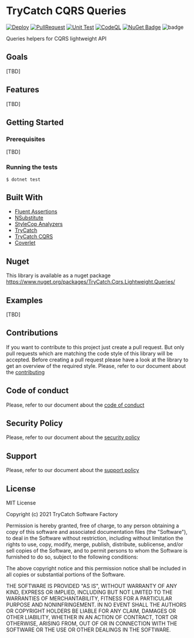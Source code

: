 # TryCatch CQRS Queries

[![Deploy](https://github.com/TryCatch-SoftwareFactory/TryCatch.Cqrs.Queries/actions/workflows/deploy-main.yml/badge.svg)](https://github.com/TryCatch-SoftwareFactory/TryCatch.Cqrs.Queries/actions/workflows/deploy-main.yml)
[![PullRequest](https://github.com/TryCatch-SoftwareFactory/TryCatch.Cqrs.Queries/actions/workflows/pull-request.yml/badge.svg)](https://github.com/TryCatch-SoftwareFactory/TryCatch.Cqrs.Queries/actions/workflows/pull-request.yml)
[![Unit Test](https://github.com/TryCatch-SoftwareFactory/TryCatch.Cqrs.Queries/actions/workflows/unit-test.yml/badge.svg)](https://github.com/TryCatch-SoftwareFactory/TryCatch.Cqrs.Queries/actions/workflows/unit-test.yml)
[![CodeQL](https://github.com/TryCatch-SoftwareFactory/TryCatch.Cqrs.Queries/actions/workflows/codeql-analysis.yml/badge.svg?branch=main)](https://github.com/TryCatch-SoftwareFactory/TryCatch.Cqrs.Queries/actions/workflows/codeql-analysis.yml)
[![NuGet Badge](https://buildstats.info/nuget/TryCatch.Cqrs.Lightweight.Queries)](https://www.nuget.org/packages/TryCatch.Cqrs.Lightweight.Queries/)
![badge](https://img.shields.io/endpoint?url=https://gist.githubusercontent.com/trycatch-github/d329d88d2223613ccf3f9ec704d707b5/raw/trycatch.cqrs.queries-code-coverage.json)


Queries helpers for CQRS lightweight API

## Goals
[TBD]

## Features
[TBD]

## Getting Started

### Prerequisites
[TBD]

### Running the tests
```shell
$ dotnet test
```

## Built With
- [Fluent Assertions](https://fluentassertions.com/)
- [NSubstitute](https://nsubstitute.github.io/)
- [StyleCop Analyzers](https://github.com/DotNetAnalyzers/StyleCopAnalyzers)
- [TryCatch](https://github.com/TryCatch-SoftwareFactory/TryCatch)
- [TryCatch CQRS](https://github.com/TryCatch-SoftwareFactory/TryCatch.Cqrs)
- [Coverlet](https://github.com/coverlet-coverage/coverlet)

## Nuget
This library is available as a nuget package https://www.nuget.org/packages/TryCatch.Cqrs.Lightweight.Queries/

## Examples
[TBD]

## Contributions
If you want to contribute to this project just create a pull request. But only pull requests which are matching the code style of this library will be accepted. Before creating a pull request please have a look at the library to get an overview of the required style. Please, refer to our document about the [contributing](CONTRIBUTING.md)

## Code of conduct
Please, refer to our document about the [code of conduct](CODE_OF_CONDUCT.md)

## Security Policy
Please, refer to our document about the [security policy](SECURITY.md)

## Support
Please, refer to our document about the [support policy](SUPPORT.md)

## License
MIT License

Copyright (c) 2021 TryCatch Software Factory

Permission is hereby granted, free of charge, to any person obtaining a copy
of this software and associated documentation files (the "Software"), to deal
in the Software without restriction, including without limitation the rights
to use, copy, modify, merge, publish, distribute, sublicense, and/or sell
copies of the Software, and to permit persons to whom the Software is
furnished to do so, subject to the following conditions:

The above copyright notice and this permission notice shall be included in all
copies or substantial portions of the Software.

THE SOFTWARE IS PROVIDED "AS IS", WITHOUT WARRANTY OF ANY KIND, EXPRESS OR
IMPLIED, INCLUDING BUT NOT LIMITED TO THE WARRANTIES OF MERCHANTABILITY,
FITNESS FOR A PARTICULAR PURPOSE AND NONINFRINGEMENT. IN NO EVENT SHALL THE
AUTHORS OR COPYRIGHT HOLDERS BE LIABLE FOR ANY CLAIM, DAMAGES OR OTHER
LIABILITY, WHETHER IN AN ACTION OF CONTRACT, TORT OR OTHERWISE, ARISING FROM,
OUT OF OR IN CONNECTION WITH THE SOFTWARE OR THE USE OR OTHER DEALINGS IN THE
SOFTWARE.
